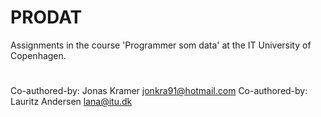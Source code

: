 # PRODAT
Assignments in the course 'Programmer som data' at the IT University of Copenhagen.

#
Co-authored-by: Jonas Kramer <jonkra91@hotmail.com> 
Co-authored-by: Lauritz Andersen <lana@itu.dk> 